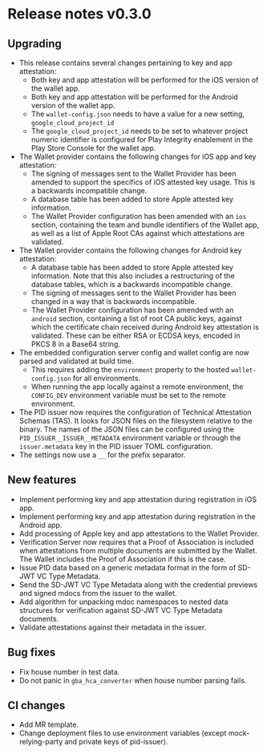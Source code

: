 # Release notes v0.3.0

## Upgrading

- This release contains several changes pertaining to key and app attestation:
  - Both key and app attestation will be performed for the iOS version of the wallet app.
  - Both key and app attestation will be performed for the Android version of the wallet app.
  - The `wallet-config.json` needs to have a value for a new setting, `google_cloud_project_id`
  - The `google_cloud_project_id` needs to be set to whatever project numeric identifier is configured for Play Integrity enablement in the Play Store Console for the wallet app.
- The Wallet provider contains the following changes for iOS app and key attestation:
  - The signing of messages sent to the Wallet Provider has been amended to support the specifics of iOS attested key usage. This is a backwards incompatible change.
  - A database table has been added to store Apple attested key information.
  - The Wallet Provider configuration has been amended with an `ios` section, containing the team and bundle identifiers of the Wallet app, as well as a list of Apple Root CAs against which attestations are validated.
- The Wallet provider contains the following changes for Android key attestation:
  - A database table has been added to store Apple attested key information. Note that this also includes a restructuring of the database tables, which is a backwards incompatible change.
  - The signing of messages sent to the Wallet Provider has been changed in a way that is backwards incompatible.
  - The Wallet Provider configuration has been amended with an `android` section, containing a list of root CA public keys, against which the certificate chain received during Android key attestation is validated. These can be either RSA or ECDSA keys, encoded in PKCS 8 in a Base64 string.
- The embedded configuration server config and wallet config are now parsed and validated at build time.
  - This requires adding the `environment` property to the hosted `wallet-config.json` for all environments.
  - When running the app locally against a remote environment, the `CONFIG_DEV` environment variable must be set to the remote environment.
- The PID issuer now requires the configuration of Technical Attestation Schemas (TAS). It looks for JSON files on the filesystem relative
  to the binary. The names of the JSON files can be configured using the `PID_ISSUER__ISSUER__METADATA` environment variable or through the
  `issuer.metadata` key in the PID issuer TOML configuration.
- The settings now use a `__` for the prefix separator.

## New features

- Implement performing key and app attestation during registration in iOS app.
- Implement performing key and app attestation during registration in the Android app.
- Add processing of Apple key and app attestations to the Wallet Provider.
- Verification Server now requires that a Proof of Association is included when attestations from multiple documents are submitted by the Wallet. The Wallet includes the Proof of Association if this is the case.
- Issue PID data based on a generic metadata format in the form of SD-JWT VC Type Metadata.
- Send the SD-JWT VC Type Metadata along with the credential previews and signed mdocs from the issuer to the wallet.
- Add algorithm for unpacking mdoc namespaces to nested data structures for verification against SD-JWT VC Type Metadata documents.
- Validate attestations against their metadata in the issuer.

## Bug fixes

- Fix house number in test data.
- Do not panic in `gba_hca_converter` when house number parsing fails.

## CI changes

- Add MR template.
- Change deployment files to use environment variables (except mock-relying-party and private keys of pid-issuer).
